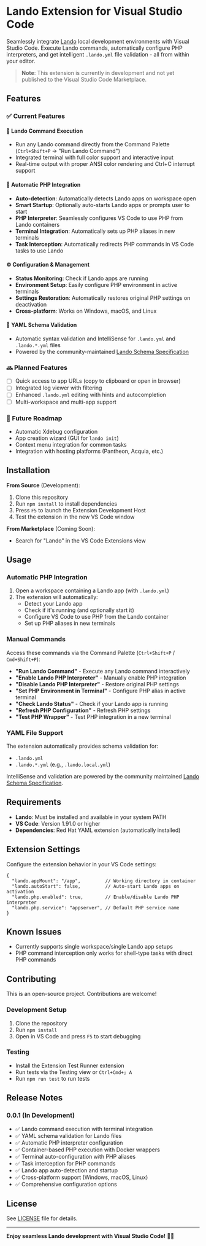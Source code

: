 # Lando Extension for Visual Studio Code

Seamlessly integrate [Lando](https://lando.dev) local development environments with Visual Studio Code. Execute Lando commands, automatically configure PHP interpreters, and get intelligent `.lando.yml` file validation - all from within your editor.

> **Note**: This extension is currently in development and not yet published to the Visual Studio Code Marketplace.

## Features

### ✅ Current Features

#### 🚀 **Lando Command Execution**
- Run any Lando command directly from the Command Palette (`Ctrl+Shift+P` → "Run Lando Command")
- Integrated terminal with full color support and interactive input
- Real-time output with proper ANSI color rendering and Ctrl+C interrupt support

#### 🐘 **Automatic PHP Integration**
- **Auto-detection**: Automatically detects Lando apps on workspace open
- **Smart Startup**: Optionally auto-starts Lando apps or prompts user to start
- **PHP Interpreter**: Seamlessly configures VS Code to use PHP from Lando containers
- **Terminal Integration**: Automatically sets up PHP aliases in new terminals
- **Task Interception**: Automatically redirects PHP commands in VS Code tasks to use Lando

#### ⚙️ **Configuration & Management**
- **Status Monitoring**: Check if Lando apps are running
- **Environment Setup**: Easily configure PHP environment in active terminals
- **Settings Restoration**: Automatically restores original PHP settings on deactivation
- **Cross-platform**: Works on Windows, macOS, and Linux

#### 📝 **YAML Schema Validation**
- Automatic syntax validation and IntelliSense for `.lando.yml` and `.lando.*.yml` files
- Powered by the community-maintained [Lando Schema Specification](https://github.com/4lando/lando-spec)

### 🔜 Planned Features
- [ ] Quick access to app URLs (copy to clipboard or open in browser)
- [ ] Integrated log viewer with filtering
- [ ] Enhanced `.lando.yml` editing with hints and autocompletion
- [ ] Multi-workspace and multi-app support

### 🚀 Future Roadmap
- Automatic Xdebug configuration
- App creation wizard (GUI for `lando init`)
- Context menu integration for common tasks
- Integration with hosting platforms (Pantheon, Acquia, etc.)

## Installation

**From Source** (Development):
1. Clone this repository
2. Run `npm install` to install dependencies
3. Press `F5` to launch the Extension Development Host
4. Test the extension in the new VS Code window

**From Marketplace** (Coming Soon):
- Search for "Lando" in the VS Code Extensions view

## Usage

### Automatic PHP Integration
1. Open a workspace containing a Lando app (with `.lando.yml`)
2. The extension will automatically:
   - Detect your Lando app
   - Check if it's running (and optionally start it)
   - Configure VS Code to use PHP from the Lando container
   - Set up PHP aliases in new terminals

### Manual Commands
Access these commands via the Command Palette (`Ctrl+Shift+P` / `Cmd+Shift+P`):

- **"Run Lando Command"** - Execute any Lando command interactively
- **"Enable Lando PHP Interpreter"** - Manually enable PHP integration
- **"Disable Lando PHP Interpreter"** - Restore original PHP settings
- **"Set PHP Environment in Terminal"** - Configure PHP alias in active terminal
- **"Check Lando Status"** - Check if your Lando app is running
- **"Refresh PHP Configuration"** - Refresh PHP settings
- **"Test PHP Wrapper"** - Test PHP integration in a new terminal

### YAML File Support
The extension automatically provides schema validation for:
- `.lando.yml`
- `.lando.*.yml` (e.g., `.lando.local.yml`)

IntelliSense and validation are powered by the community maintained [Lando Schema Specification](https://github.com/4lando/lando-spec).

## Requirements

- **Lando**: Must be installed and available in your system PATH
- **VS Code**: Version 1.91.0 or higher
- **Dependencies**: Red Hat YAML extension (automatically installed)

## Extension Settings

Configure the extension behavior in your VS Code settings:

```jsonc
{
  "lando.appMount": "/app",         // Working directory in container
  "lando.autoStart": false,         // Auto-start Lando apps on activation
  "lando.php.enabled": true,        // Enable/disable Lando PHP interpreter
  "lando.php.service": "appserver", // Default PHP service name
}
```

## Known Issues

- Currently supports single workspace/single Lando app setups
- PHP command interception only works for shell-type tasks with direct PHP commands

## Contributing

This is an open-source project. Contributions are welcome!

### Development Setup
1. Clone the repository
2. Run `npm install`
3. Open in VS Code and press `F5` to start debugging

### Testing
- Install the Extension Test Runner extension
- Run tests via the Testing view or `Ctrl+Cmd+; A`
- Run `npm run test` to run tests

## Release Notes

### 0.0.1 (In Development)
- ✅ Lando command execution with terminal integration
- ✅ YAML schema validation for Lando files
- ✅ Automatic PHP interpreter configuration
- ✅ Container-based PHP execution with Docker wrappers
- ✅ Terminal auto-configuration with PHP aliases
- ✅ Task interception for PHP commands
- ✅ Lando app auto-detection and startup
- ✅ Cross-platform support (Windows, macOS, Linux)
- ✅ Comprehensive configuration options

## License

See [LICENSE](LICENSE) file for details.

---

**Enjoy seamless Lando development with Visual Studio Code!** 🎉🐳